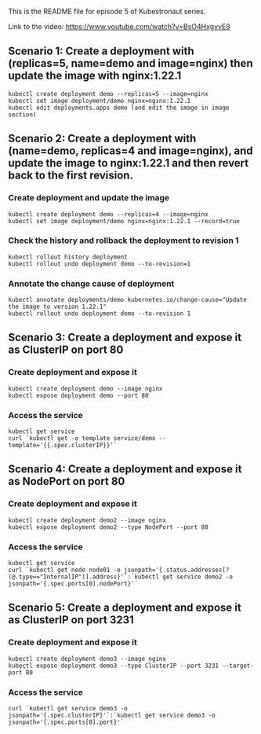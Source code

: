 This is the README file for episode 5 of Kubestronaut series.

Link to the video: https://www.youtube.com/watch?v=BsO4HxgvvE8

## Scenario 1: Create a deployment with (replicas=5, name=demo and image=nginx) then update the image with nginx:1.22.1

```
kubectl create deployment demo --replicas=5 --image=nginx
kubectl set image deployment/demo nginx=nginx:1.22.1
kubectl edit deployments.apps demo (and edit the image in image section)
```

## Scenario 2: Create a deployment with (name=demo, replicas=4 and image=nginx), and update the image to nginx:1.22.1 and then revert back to the first revision.

### Create deployment and update the image 

```
kubectl create deployment demo --replicas=4 --image=nginx
kubectl set image deployment/demo nginx=nginx:1.22.1 --record=true
```

### Check the history and rollback the deployment to revision 1

```
kubectl rollout history deployment
kubectl rollout undo deployment demo --to-revision=1 
```

### Annotate the change cause of deployment
```
kubectl annotate deployments/demo kubernetes.io/change-cause="Update the image to version 1.22.1"
kubectl rollout undo deployment demo --to-revision 1
```

## Scenario 3: Create a deployment and expose it as ClusterIP on port 80

### Create deployment and expose it
```
kubectl create deployment demo --image nginx
kubectl expose deployment demo --port 80
```

### Access the service

```
kubectl get service
curl `kubectl get -o template service/demo --template='{{.spec.clusterIP}}'`
```

## Scenario 4: Create a deployment and expose it as NodePort on port 80

### Create deployment and expose it

```
kubectl create deployment demo2 --image nginx
kubectl expose deployment demo2 --type NodePort --port 80
```

### Access the service

```
kubectl get service
curl `kubectl get node node01 -o jsonpath='{.status.addresses[?(@.type=="InternalIP")].address}'`:`kubectl get service demo2 -o jsonpath='{.spec.ports[0].nodePort}'`
```

## Scenario 5: Create a deployment and expose it as ClusterIP on port 3231

### Create deployment and expose it

```
kubectl create deployment demo3 --image nginx
kubectl expose deployment demo3 --type ClusterIP --port 3231 --target-port 80
```

### Access the service

```
curl `kubectl get service demo3 -o jsonpath='{.spec.clusterIP}'`:`kubectl get service demo3 -o jsonpath='{.spec.ports[0].port}'`
```